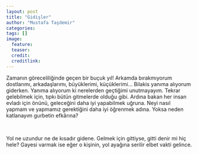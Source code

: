 ```yaml
---
layout: post
title: "Gidişler"
author: "Mustafa Taşdemir"
categories:
tags: []
image:
  feature:
  teaser:
  credit:
  creditlink:
---
```


Zamanın göreceliliğinde geçen bir buçuk yıl! Arkamda bırakmıyorum dostlarımı, arkadaşlarımı, büyüklerimi, küçüklerimi... Bilakis yanıma alıyorum giderken. Yanıma alıyorum ki nerelerden geçtiğimi unutmayayım. Tekrar gelebilmek için, tıpkı bütün gitmelerde olduğu gibi. Ardına bakan her insan evladı için önünü, geleceğini daha iyi yapabilmek uğruna. Neyi nasıl yapmam ve yapmamız gerektiğini daha iyi öğrenmek adına. Yoksa neden katlanayım gurbetin efkârına?
<!--break-->
<br/>

Yol ne uzundur ne de kısadır gidene. Gelmek için gittiyse, gitti denir mi hiç hele? Gayesi varmak ise eğer o kişinin, yol ayağına serilir elbet vakti gelince.
